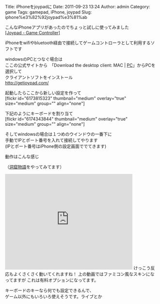 Title: iPhoneをjoypadに
Date: 2011-09-23 13:24
Author: admin
Category: game
Tags: gamepad, iPhone, joypad
Slug: iphone%e3%82%92joypad%e3%81%ab

こんなiPhoneアプリがあったのでちょっと試しに使ってみました  
[[Joypad - Game
Controller]](http://itunes.apple.com/us/app/joypad-game-controller/id411422117?mt=8)

iPhoneをwifiやbluetooth経由で接続してゲームコントローラとして利用するソフトです

windowsのPCとつなぐ場合は  
ここの公式サイトから　「Download the desktop client: MAC |
[PC](http://getjoypad.com/joypadconnect/JoypadConnect-1.3.1.msi)」からPCを選択して  
クライアントソフトをインストール  
<http://getjoypad.com/>

起動したらここから新しい設定を作って  
[flickr id="6173815323" thumbnail="medium" overlay="true" size="medium"
group="" align="none"]

下記のようにキーボードを割り当て  
[flickr id="6174343844" thumbnail="medium" overlay="true" size="medium"
group="" align="none"]

そしてwindowsの場合は１つめのウインドウの一番下に  
手動でIPとポート番号を入れて接続してやります  
(IPとポート番号はiPhone側の設定画面ででてきます)

動作はこんな感じ  

（[洞窟物語](http://www.forest.impress.co.jp/lib/game/actsport/action/doukutsu.html)をやってみてます）  

<iframe width="420" height="315" src="http://www.youtube.com/embed/_GPJbSIeT80" frameborder="0" allowfullscreen></iframe>  
けっこう反応もよくさくさく動いてくれますね！  
上の動画ではファミコン風なスキンになってますが  
これは有料オプションになってます。

キーボードのキーなら何でも設定できるんで、  
ゲーム以外にもいろいろ使えそうです。ライブとか
